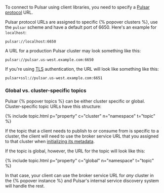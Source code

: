 <!--

    Licensed to the Apache Software Foundation (ASF) under one
    or more contributor license agreements.  See the NOTICE file
    distributed with this work for additional information
    regarding copyright ownership.  The ASF licenses this file
    to you under the Apache License, Version 2.0 (the
    "License"); you may not use this file except in compliance
    with the License.  You may obtain a copy of the License at

      http://www.apache.org/licenses/LICENSE-2.0

    Unless required by applicable law or agreed to in writing,
    software distributed under the License is distributed on an
    "AS IS" BASIS, WITHOUT WARRANTIES OR CONDITIONS OF ANY
    KIND, either express or implied.  See the License for the
    specific language governing permissions and limitations
    under the License.

-->

To connect to Pulsar using client libraries, you need to specify a [Pulsar protocol](../../project/BinaryProtocol) URL.

Pulsar protocol URLs are assigned to specific {% popover clusters %}, use the `pulsar` scheme and have a default port of 6650. Here's an example for `localhost`:

```
pulsar://localhost:6650
```

A URL for a production Pulsar cluster may look something like this:

```
pulsar://pulsar.us-west.example.com:6650
```

If you're using [TLS](../../admin/Authz#tls-client-auth) authentication, the URL will look like something like this:

```
pulsar+ssl://pulsar.us-west.example.com:6651
```

### Global vs. cluster-specific topics

Pulsar {% popover topics %} can be either cluster specific or global. Cluster-specific topic URLs have this structure:

{% include topic.html p="property" c="cluster" n="namespace" t="topic" %}

If the topic that a client needs to publish to or consume from is specific to a cluster, the client will need to use the broker service URL that you assigned to that cluster when [initializing its metadata](../../deployment/InstanceSetup#cluster-metadata-initialization).

If the topic is global, however, the URL for the topic will look like this:

{% include topic.html p="property" c="global" n="namespace" t="topic" %}

In that case, your client can use the broker service URL for *any* cluster in the {% popover instance %} and Pulsar's internal service discovery system will handle the rest.
